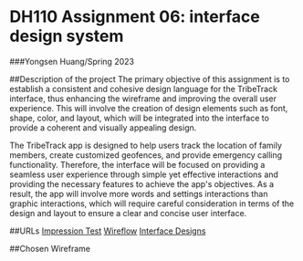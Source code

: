 # DH110 Assignment 06: interface design system
###Yongsen Huang/Spring 2023

##Description of the project
The primary objective of this assignment is to establish a consistent and cohesive design language for the TribeTrack interface, thus enhancing the wireframe and improving the overall user experience. This will involve the creation of design elements such as font, shape, color, and layout, which will be integrated into the interface to provide a coherent and visually appealing design.

The TribeTrack app is designed to help users track the location of family members, create customized geofences, and provide emergency calling functionality. Therefore, the interface will be focused on providing a seamless user experience through simple yet effective interactions and providing the necessary features to achieve the app's objectives. As a result, the app will involve more words and settings interactions than graphic interactions, which will require careful consideration in terms of the design and layout to ensure a clear and concise user interface.

##URLs
[Impression Test](https://ucla.zoom.us/rec/share/XAC87ajr2To0k33DwEg2JMwagfGeOcI7nAgOmNusEdP8-0R2cEQLVQyO0hBQiwfM.KS1QvEqbWpxEJs4f?startTime=1684198488000)
[Wireflow](https://www.figma.com/file/IoNDbWLC76rUESJ75NUv6S/DH110---a05-low-fidelity?type=design&node-id=0%3A1&t=AzWB3HxaZlueMiUC-1)
[Interface Designs](https://www.figma.com/file/U07YL4kGPMfyTEevHMFJdS/Interface-Design?type=design&node-id=41%3A1766&t=AzWB3HxaZlueMiUC-1)

##Chosen Wireframe

